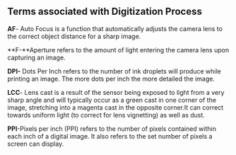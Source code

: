 ## Terms associated with Digitization Process 

**AF**- Auto Focus is a function that automatically adjusts the camera lens to the correct object distance for a sharp image. 

**F-**Aperture refers to the amount of light entering the camera lens upon capturing an image.

**DPI-** Dots Per Inch refers to the number of ink droplets will produce while printing an image. The more dots per inch the more detailed the image.

**LCC**- Lens cast is a result of the sensor being exposed to light from a very sharp angle and will typically occur as a green cast in one corner of the image, stretching into a magenta cast in the opposite corner.It can correct towards uniform light (to correct for lens vignetting) as well as dust.

**PPI**-Pixels per inch (PPI) refers to the number of pixels contained within each inch of a digital image. It also refers to the set number of pixels a screen can display.
